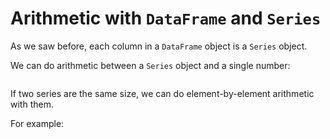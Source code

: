 # Arithmetic with `DataFrame` and `Series`

As we saw before, each column in a `DataFrame` object is a `Series` object. 

We can do arithmetic between a `Series` object and a single number: 

```

```

If two series are the same size, we can do element-by-element arithmetic with them. 

For example: 

